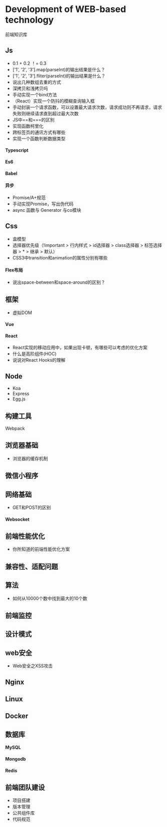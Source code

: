 # Development of WEB-based technology

前端知识库

## Js

* 0.1 + 0.2 ！= 0.3
* ['1', '2', '3'].map(parseInt)的输出结果是什么？
* ['1', '2', '3'].fliter(parseInt)的输出结果是什么？
* 说出几种数组去重的方式
* 深拷贝和浅拷贝吗
* 手动实现一个bind方法
* （React）实现一个防抖的模糊查询输入框
*  手动封装一个请求函数，可以设置最大请求次数，请求成功则不再请求，请求失败则继续请求直到超过最大次数
* JS中==和===的区别
* 实现函数柯里化
* 跨标签页的通讯方式有哪些
* 实现一个函数判断数据类型

#### Typescript

#### Es6

#### Babel

#### 异步

* Promise/A+规范
* 手动实现Promise，写出伪代码
* async 函数与 Generator 与co模块

## Css

* 盒模型
* 选择器优先级（!important > 行内样式 > id选择器 > class选择器 > 标签选择器 > * > 继承 > 默认）
* CSS3中transition和animation的属性分别有哪些

#### Flex布局

* 说出space-between和space-around的区别？

## 框架

* 虚拟DOM 

#### Vue

#### React

* React实现的移动应用中，如果出现卡顿，有哪些可以考虑的优化方案
* 什么是高阶组件(HOC)
* 说说对React Hooks的理解

## Node

* Koa
* Express
* Egg.js


## 构建工具

Webpack


## 浏览器基础

* 浏览器的缓存机制


## 微信小程序


## 网络基础

* GET和POST的区别

#### Websocket


## 前端性能优化

* 你所知道的前端性能优化方案


## 兼容性、适配问题


## 算法

* 如何从10000个数中找到最大的10个数

## 前端监控


## 设计模式


## web安全

* Web安全之XSS攻击


## Nginx


## Linux


## Docker


## 数据库

#### MySQL

#### Mongodb

#### Redis

## 前端团队建设

* 项目搭建
* 版本管理
* 公共组件库
* 代码规范
